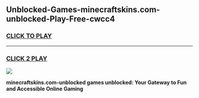 
## Unblocked-Games-minecraftskins.com-unblocked-Play-Free-cwcc4
<h3>
<a href="https://premium76.site?title=minecraftskins.com-unblocked&ref=18A1">CLICK TO PLAY</a></h3>
<hr>

<h3>
<a href="https://premium76.site?title=minecraftskins.com-unblocked&ref=18A1">CLICK 2 PLAY</a>
  
</h3>

<a href="https://premium76.site?title=minecraftskins.com-unblocked&ref=18A1"><img src="https://clearcache.store/games.png"></a>


**minecraftskins.com-unblocked games unblocked: Your Gateway to Fun and Accessible Online Gaming**

